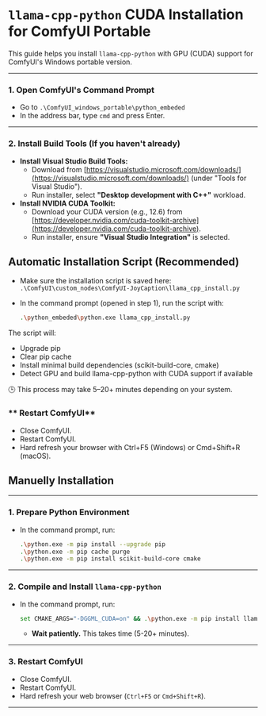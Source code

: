 # `llama-cpp-python` CUDA Installation for ComfyUI Portable

This guide helps you install `llama-cpp-python` with GPU (CUDA) support for ComfyUI's Windows portable version.

---

### **1. Open ComfyUI's Command Prompt**

* Go to `.\ComfyUI_windows_portable\python_embeded`
* In the address bar, type `cmd` and press Enter.

---

### **2. Install Build Tools (If you haven't already)**

* **Install Visual Studio Build Tools:**
    * Download from [https://visualstudio.microsoft.com/downloads/](https://visualstudio.microsoft.com/downloads/) (under "Tools for Visual Studio").
    * Run installer, select **"Desktop development with C++"** workload.
* **Install NVIDIA CUDA Toolkit:**
    * Download your CUDA version (e.g., 12.6) from [https://developer.nvidia.com/cuda-toolkit-archive](https://developer.nvidia.com/cuda-toolkit-archive).
    * Run installer, ensure **"Visual Studio Integration"** is selected.

## **Automatic Installation Script (Recommended)**

* Make sure the installation script is saved here:  
  `.\ComfyUI\custom_nodes\ComfyUI-JoyCaption\llama_cpp_install.py`

* In the command prompt (opened in step 1), run the script with:

  ```bash
  .\python_embeded\python.exe llama_cpp_install.py
  ```

The script will:

* Upgrade pip
* Clear pip cache
* Install minimal build dependencies (scikit-build-core, cmake)
* Detect GPU and build llama-cpp-python with CUDA support if available

🕒 This process may take 5–20+ minutes depending on your system.

### ** Restart ComfyUI**

* Close ComfyUI.
* Restart ComfyUI.
* Hard refresh your browser with Ctrl+F5 (Windows) or Cmd+Shift+R (macOS).




## **Manuelly Installation**
---

### **1. Prepare Python Environment**

* In the command prompt, run:
    ```bash
    .\python.exe -m pip install --upgrade pip
    .\python.exe -m pip cache purge
    .\python.exe -m pip install scikit-build-core cmake
    ```

---

### **2. Compile and Install `llama-cpp-python`**

* In the command prompt, run:
    ```bash
    set CMAKE_ARGS="-DGGML_CUDA=on" && .\python.exe -m pip install llama-cpp-python --no-cache-dir && set CMAKE_ARGS=
    ```
    * **Wait patiently.** This takes time (5-20+ minutes).

---

### **3. Restart ComfyUI**

* Close ComfyUI.
* Restart ComfyUI.
* Hard refresh your web browser (`Ctrl+F5` or `Cmd+Shift+R`).

---


